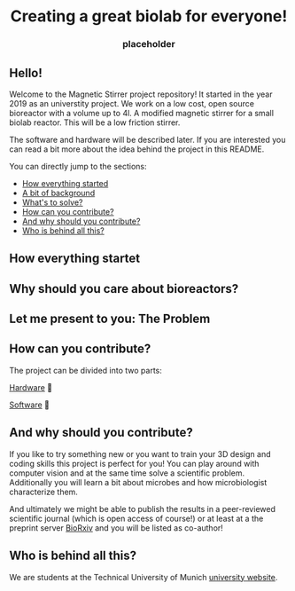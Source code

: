 
<p align="center">
<h1 align="center">Creating a great biolab for everyone!</h1>
<h3 align="center">placeholder</h3>
</p>

## Hello!
Welcome to the Magnetic Stirrer project repository! It started in the year 2019 as an universtity project. We work on a low cost, open source bioreactor with a volume up to 4l. A modified magnetic stirrer for a small biolab reactor. This will be a low friction stirrer.

The software and hardware will be described later. If you are interested you can read a bit more about the idea behind the project in this README.

You can directly jump to the sections:

- [How everything started](#how-everything-startet)
- [A bit of background](#why-should-you-care-about-bioreactors)
- [What's to solve?](#let-me-present-to-you-the-problem)
- [How can you contribute?](#how-can-you-contribute)
- [And why should you contribute?](#and-why-should-you-contribute)
- [Who is behind all this?](#who-is-behind-all-this)



## How everything startet


## Why should you care about bioreactors?


## Let me present to you: The Problem


## How can you contribute?

The project can be divided into two parts:

[Hardware](#) :hammer:


[Software](#) :dvd:



## And why should you contribute?

If you like to try something new or you want to train your 3D design and coding skills this project is perfect for you! You can play around with computer vision and at the same time solve a scientific problem. Additionally you will learn a bit about microbes and how microbiologist characterize them.

And ultimately we might be able to publish the results in a peer-reviewed scientific journal (which is open access of course!) or at least at a the preprint server [BioRxiv](https://www.biorxiv.org/) and you will be listed as co-author!

## Who is behind all this?
We are students at the Technical University of Munich [university website](https://www.tum.de/nc/en/).
